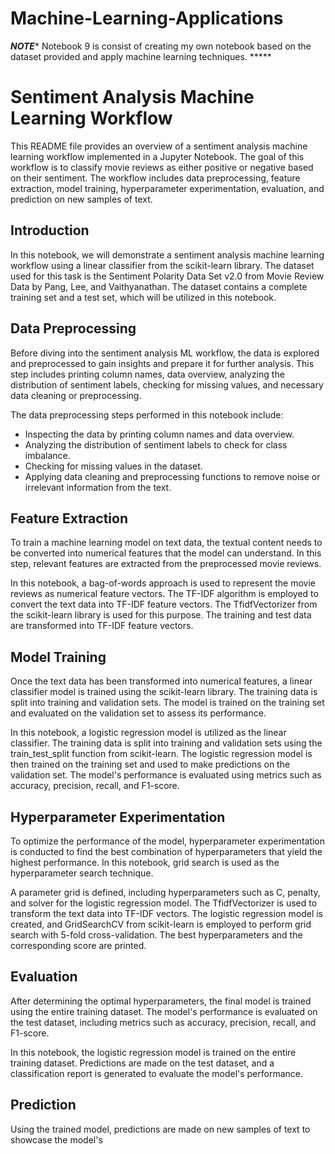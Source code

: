 # Machine-Learning-Applications

***NOTE**** Notebook 9 is consist of creating my own notebook based on the dataset provided and apply machine learning techniques. *****

# Sentiment Analysis Machine Learning Workflow

This README file provides an overview of a sentiment analysis machine learning workflow implemented in a Jupyter Notebook. The goal of this workflow is to classify movie reviews as either positive or negative based on their sentiment. The workflow includes data preprocessing, feature extraction, model training, hyperparameter experimentation, evaluation, and prediction on new samples of text.

## Introduction

In this notebook, we will demonstrate a sentiment analysis machine learning workflow using a linear classifier from the scikit-learn library. The dataset used for this task is the Sentiment Polarity Data Set v2.0 from Movie Review Data by Pang, Lee, and Vaithyanathan. The dataset contains a complete training set and a test set, which will be utilized in this notebook.

## Data Preprocessing

Before diving into the sentiment analysis ML workflow, the data is explored and preprocessed to gain insights and prepare it for further analysis. This step includes printing column names, data overview, analyzing the distribution of sentiment labels, checking for missing values, and necessary data cleaning or preprocessing.

The data preprocessing steps performed in this notebook include:

- Inspecting the data by printing column names and data overview.
- Analyzing the distribution of sentiment labels to check for class imbalance.
- Checking for missing values in the dataset.
- Applying data cleaning and preprocessing functions to remove noise or irrelevant information from the text.

## Feature Extraction

To train a machine learning model on text data, the textual content needs to be converted into numerical features that the model can understand. In this step, relevant features are extracted from the preprocessed movie reviews.

In this notebook, a bag-of-words approach is used to represent the movie reviews as numerical feature vectors. The TF-IDF algorithm is employed to convert the text data into TF-IDF feature vectors. The TfidfVectorizer from the scikit-learn library is used for this purpose. The training and test data are transformed into TF-IDF feature vectors.

## Model Training

Once the text data has been transformed into numerical features, a linear classifier model is trained using the scikit-learn library. The training data is split into training and validation sets. The model is trained on the training set and evaluated on the validation set to assess its performance.

In this notebook, a logistic regression model is utilized as the linear classifier. The training data is split into training and validation sets using the train_test_split function from scikit-learn. The logistic regression model is then trained on the training set and used to make predictions on the validation set. The model's performance is evaluated using metrics such as accuracy, precision, recall, and F1-score.

## Hyperparameter Experimentation

To optimize the performance of the model, hyperparameter experimentation is conducted to find the best combination of hyperparameters that yield the highest performance. In this notebook, grid search is used as the hyperparameter search technique.

A parameter grid is defined, including hyperparameters such as C, penalty, and solver for the logistic regression model. The TfidfVectorizer is used to transform the text data into TF-IDF vectors. The logistic regression model is created, and GridSearchCV from scikit-learn is employed to perform grid search with 5-fold cross-validation. The best hyperparameters and the corresponding score are printed.

## Evaluation

After determining the optimal hyperparameters, the final model is trained using the entire training dataset. The model's performance is evaluated on the test dataset, including metrics such as accuracy, precision, recall, and F1-score.

In this notebook, the logistic regression model is trained on the entire training dataset. Predictions are made on the test dataset, and a classification report is generated to evaluate the model's performance.

## Prediction

Using the trained model, predictions are made on new samples of text to showcase the model's
